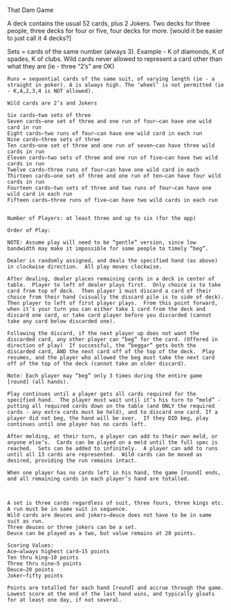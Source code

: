 That Dam Game

A deck contains the usual 52 cards, plus 2 Jokers. Two decks for three people, three decks for four or five, four decks for more. [would it be easier to just call it 4 decks?]

Sets = cards of the same number (always 3). Example - K of diamonds, K of spades, K of clubs. Wild cards never allowed to represent a card other than what they are (ie - three “2’s” are OK)

    Runs = sequential cards of the same suit, of varying length (ie - a straight in poker). A is always high. The ‘wheel’ is not permitted (ie - K,A,2,3,4 is NOT allowed).

    Wild cards are 2’s and Jokers

    Six cards—two sets of three
    Seven cards—one set of three and one run of four—can have one wild card in run
    Eight cards—two runs of four—can have one wild card in each run
    Nine cards—three sets of three
    Ten cards—one set of three and one run of seven—can have three wild cards in run
    Eleven cards—two sets of three and one run of five—can have two wild cards in run
    Twelve cards—three runs of four—can have one wild card in each
    Thirteen cards—one set of three and one run of ten—can have four wild cards in run
    Fourteen cards—two sets of three and two runs of four—can have one wild card in each run
    Fifteen cards—three runs of five—can have two wild cards in each run


    Number of Players: at least three and up to six (for the app)

    Order of Play:

    NOTE: Assume play will need to be “gentle” version, since low bandwidth may make it impossible for some people to timely “beg”.

    Dealer is randomly assigned, and deals the specified hand (as above) in clockwise direction.  All play moves clockwise.

    After dealing, dealer places remaining cards in a deck in center of table.  Player to left of dealer plays first.  Only choice is to take card from top of deck.  Then player 1 must discard a card of their choice from their hand (visually the discard pile is to side of deck).  Then player to left of first player plays.  From this point forward, when it’s your turn you can either take 1 card from the deck and discard one card, or take card player before you discarded (cannot take any card below discarded one).

    Following the discard, if the next player up does not want the discarded card, any other player can “beg” for the card. (Offered in direction of play)  If successful, the “beggar” gets both the discarded card, AND the next card off of the top of the deck.  Play resumes, and the player who allowed the beg must take the next card off of the top of the deck (cannot take an older discard).

    Note: Each player may “beg” only 3 times during the entire game [round] (all hands).

    Play continues until a player gets all cards required for the specified hand.  The player must wait until it’s his turn to “meld” - putting all required cards down on the table (and ONLY the required cards - any extra cards must be held), and to discard one card. If a player did not beg, the hand will be over.  If they DID beg, play continues until one player has no cards left.

    After melding, at their turn, a player can add to their own meld, or anyone else’s.  Cards can be played on a meld until the full spec is reached.  Sets can be added to infinitely.  A player can add to runs until all 13 cards are represented.  Wild cards can be moved as desired, providing the run remains intact.

    When one player has no cards left in his hand, the game [round] ends, and all remaining cards in each player’s hand are totalled. 



    A set is three cards regardless of suit, three fours, three kings etc.
    A run must be in same suit in sequence.
    Wild cards are deuces and jokers—deuce does not have to be in same suit as run.
    Three deuces or three jokers can be a set.
    Deuce can be played as a two, but value remains at 20 points.

    Scoring Values:
    Ace—always highest card—15 points
    Ten thru king—10 points
    Three thru nine—5 points
    Deuce—20 points
    Joker—fifty points

    Points are totalled for each hand [round] and accrue through the game.  Lowest score at the end of the last hand wins, and typically gloats for at least one day, if not several.
